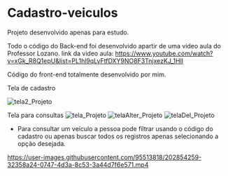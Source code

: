 ﻿# Cadastro-veiculos
 
 Projeto desenvolvido apenas para estudo.
 
 Todo o código do Back-end foi desenvolvido apartir de uma video aula do Professor Lozano.
 link da video aula: https://www.youtube.com/watch?v=xGk_R8Q1epU&list=PL1hl9qLyFtfDXY9NO8F3TnjxezKJ_1HlI
 
 Código do front-end totalmente desenvolvido por mim.
 
 Tela de cadastro
 
![tela2_Projeto](https://user-images.githubusercontent.com/95513818/202829380-17f9d5c1-ada5-417b-b459-4032909d1394.PNG)

Tela para consultas
![tela_Projeto](https://user-images.githubusercontent.com/95513818/202829283-e7f82e5c-61d6-4648-8689-e8ea497794e6.PNG)
![telaAlter_Projeto](https://user-images.githubusercontent.com/95513818/202829897-b7d799dc-2acb-402c-8878-8b4695b7c41e.PNG)
![telaDel_Projeto](https://user-images.githubusercontent.com/95513818/202829900-8020a271-60c1-4cd0-8bf2-3061acde1ae6.PNG)

- Para consultar um veículo a pessoa pode filtrar usando o código do cadastro ou apenas buscar todos os registros apenas selecionando a opção desejada.



https://user-images.githubusercontent.com/95513818/202854259-32358a24-0747-4d3a-8c53-3a44d7f6e571.mp4

